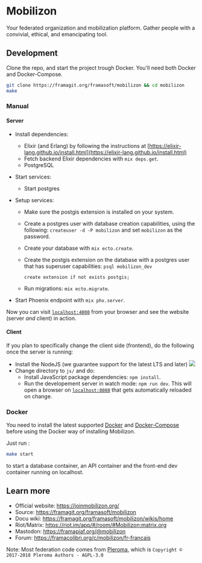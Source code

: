# Mobilizon

Your federated organization and mobilization platform. Gather people with a convivial, ethical, and emancipating tool.

## Development
Clone the repo, and start the project trough Docker. You'll need both Docker and Docker-Compose.
```bash
git clone https://framagit.org/framasoft/mobilizon && cd mobilizon
make
```
### Manual

#### Server

  * Install dependencies:
    
    * Elixir (and Erlang) by following the instructions at [https://elixir-lang.github.io/install.html](https://elixir-lang.github.io/install.html)
    * Fetch backend Elixir dependencies with `mix deps.get`.
    * PostgreSQL
  * Start services:
    * Start postgres
  * Setup services:
    * Make sure the postgis extension is installed on your system.
    * Create a postgres user with database creation capabilities, using the
      following: `createuser -d -P mobilizon` and set `mobilizon` as the password.
    * Create your database with `mix ecto.create`.
    * Create the postgis extension on the database with a postgres user that has
      superuser capabilities: `psql mobilizon_dev`

      ``` create extension if not exists postgis; ```

    * Run migrations: `mix ecto.migrate`.
  * Start Phoenix endpoint with `mix phx.server`.

Now you can visit [`localhost:4000`](http://localhost:4000) from your browser
and see the website (server *and* client) in action.

#### Client

If you plan to specifically change the client side (frontend), do the following
once the server is running:

  * Install the NodeJS (we guarantee support for the latest LTS and later) ![](https://img.shields.io/badge/node-%3E%3D%2010.0+-brightgreen.svg)
  * Change directory to `js/` and do:
    * Install JavaScript package dependencies: `npm install`.
    * Run the developement server in watch mode: `npm run dev`. This will open a
      browser on [`localhost:8080`](http://localhost:8080) that gets
      automatically reloaded on change.

### Docker
You need to install the latest supported [Docker](https://docs.docker.com/install/#supported-platforms) and [Docker-Compose](https://docs.docker.com/compose/install/) before using the Docker way of installing Mobilizon.

Just run :
```bash
make start
```
to start a database container, an API container and the front-end dev container running on localhost.

## Learn more

  * Official website: https://joinmobilizon.org/
  * Source: https://framagit.org/framasoft/mobilizon
  * Docu wiki: https://framagit.org/framasoft/mobilizon/wikis/home
  * Riot/Matrix: https://riot.im/app/#/room/#Mobilizon:matrix.org
  * Mastodon: https://framapiaf.org/@mobilizon
  * Forum: https://framacolibri.org/c/mobilizon/fr-francais
  
Note: Most federation code comes from [Pleroma](https://pleroma.social), which is `Copyright © 2017-2018 Pleroma Authors - AGPL-3.0`
